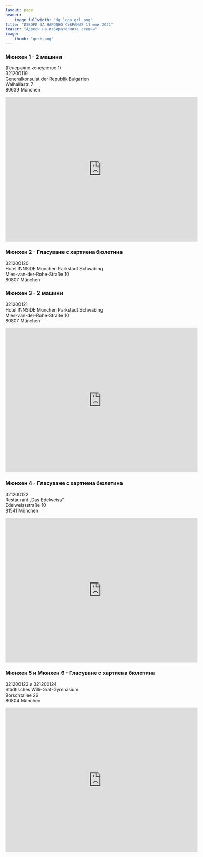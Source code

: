 ```yaml
---
layout: page
header:
    image_fullwidth: "dg_logo_grl.png"
title: "ИЗБОРИ ЗА НАРОДНО СЪБРАНИЕ 11 юли 2021"
teaser: "Адреси на избирателните секции"
image:
    thumb: "gerb.png"
---
```

### Мюнхен 1  - 2 машини 
(Генерално консулство 1)  
321200119	  
Generalkonsulat der Republik Bulgarien   
Walhallastr. 7  
80639 München
<iframe src="https://www.google.com/maps/embed?pb=!1m18!1m12!1m3!1d2661.921730656358!2d11.505500315834972!3d48.1503141582525!2m3!1f0!2f0!3f0!3m2!1i1024!2i768!4f13.1!3m3!1m2!1s0x479e762ddc2a3719%3A0xb4357dd5ba0346b3!2sGeneralkonsulat%20der%20Republik%20Bulgarien!5e0!3m2!1sde!2sde!4v1625778474722!5m2!1sde!2sde" width="600" height="450" style="border:0;" allowfullscreen="" loading="lazy"></iframe>

### Мюнхен 2 - Гласуване с хартиена бюлетина
321200120  
Hotel INNSiDE München Parkstadt Schwabing  
Mies-van-der-Rohe-Straße 10  
80807 München	


### Мюнхен 3 - 2 машини 
321200121  
Hotel INNSiDE München Parkstadt Schwabing  
Mies-van-der-Rohe-Straße 10  
80807 München  
<iframe src="https://www.google.com/maps/embed?pb=!1m18!1m12!1m3!1d2660.5264419620503!2d11.590893715835648!3d48.17720755637868!2m3!1f0!2f0!3f0!3m2!1i1024!2i768!4f13.1!3m3!1m2!1s0x479e744a3e3636fb%3A0x7167940ddb2ddcf0!2sINNSIDE%20M%C3%BCnchen%20Parkstadt%20Schwabing!5e0!3m2!1sde!2sde!4v1625778495082!5m2!1sde!2sde" width="600" height="450" style="border:0;" allowfullscreen="" loading="lazy"></iframe>

### Мюнхен 4 - Гласуване с хартиена бюлетина
321200122  
Restaurant „Das Edelweiss“  
Edelweissstraße 10  
81541 München	
<iframe src="https://www.google.com/maps/embed?pb=!1m18!1m12!1m3!1d2663.5702886023687!2d11.579402315834063!3d48.118524560466334!2m3!1f0!2f0!3f0!3m2!1i1024!2i768!4f13.1!3m3!1m2!1s0x479ddf7219ff57d3%3A0x6a6229ea1c5ab74!2sDas%20Edelwei%C3%9F!5e0!3m2!1sde!2sde!4v1625778440990!5m2!1sde!2sde" width="600" height="450" style="border:0;" allowfullscreen="" loading="lazy"></iframe>

### Мюнхен 5 и Мюнхен 6 - Гласуване с хартиена бюлетина
321200123 и 321200124  
Städtisches Willi-Graf-Gymnasium  
Borschtallee 26  
80804 München	

<iframe src="https://www.google.com/maps/embed?pb=!1m18!1m12!1m3!1d4991.326703430107!2d11.571021878555594!3d48.169684889436525!2m3!1f0!2f0!3f0!3m2!1i1024!2i768!4f13.1!3m3!1m2!1s0x479e75d177a197f7%3A0x4ecb7b1416a13d92!2sSt%C3%A4dtisches%20Willi-Graf-Gymnasium!5e0!3m2!1sde!2sde!4v1625778404131!5m2!1sde!2sde" width="600" height="450" style="border:0;" allowfullscreen="" loading="lazy"></iframe>